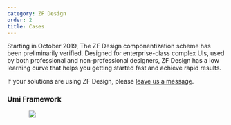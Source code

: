 ```yaml
---
category: ZF Design
order: 2
title: Cases
---
```


Starting in October 2019, The ZF Design componentization scheme has been preliminarily verified. Designed for enterprise-class complex UIs, used by both professional and non-professional designers, ZF Design has a low learning curve that helps you getting started fast and achieve rapid results.

If your solutions are using ZF Design, please [leave us a message](https://github.com/ant-design/ant-design/issues/477).

### Umi Framework

<div style='margin:0 auto; width:80%;'>
  <img src="https://gw.alipayobjects.com/zos/rmsportal/zvfEXesXdgTzWYZCuHLe.png">
</div>

